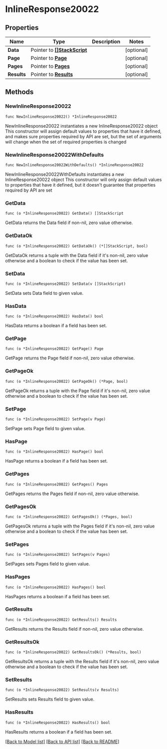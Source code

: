 # InlineResponse20022

## Properties

Name | Type | Description | Notes
------------ | ------------- | ------------- | -------------
**Data** | Pointer to [**[]StackScript**](StackScript.md) |  | [optional] 
**Page** | Pointer to [**Page**](Page.md) |  | [optional] 
**Pages** | Pointer to [**Pages**](Pages.md) |  | [optional] 
**Results** | Pointer to [**Results**](Results.md) |  | [optional] 

## Methods

### NewInlineResponse20022

`func NewInlineResponse20022() *InlineResponse20022`

NewInlineResponse20022 instantiates a new InlineResponse20022 object
This constructor will assign default values to properties that have it defined,
and makes sure properties required by API are set, but the set of arguments
will change when the set of required properties is changed

### NewInlineResponse20022WithDefaults

`func NewInlineResponse20022WithDefaults() *InlineResponse20022`

NewInlineResponse20022WithDefaults instantiates a new InlineResponse20022 object
This constructor will only assign default values to properties that have it defined,
but it doesn't guarantee that properties required by API are set

### GetData

`func (o *InlineResponse20022) GetData() []StackScript`

GetData returns the Data field if non-nil, zero value otherwise.

### GetDataOk

`func (o *InlineResponse20022) GetDataOk() (*[]StackScript, bool)`

GetDataOk returns a tuple with the Data field if it's non-nil, zero value otherwise
and a boolean to check if the value has been set.

### SetData

`func (o *InlineResponse20022) SetData(v []StackScript)`

SetData sets Data field to given value.

### HasData

`func (o *InlineResponse20022) HasData() bool`

HasData returns a boolean if a field has been set.

### GetPage

`func (o *InlineResponse20022) GetPage() Page`

GetPage returns the Page field if non-nil, zero value otherwise.

### GetPageOk

`func (o *InlineResponse20022) GetPageOk() (*Page, bool)`

GetPageOk returns a tuple with the Page field if it's non-nil, zero value otherwise
and a boolean to check if the value has been set.

### SetPage

`func (o *InlineResponse20022) SetPage(v Page)`

SetPage sets Page field to given value.

### HasPage

`func (o *InlineResponse20022) HasPage() bool`

HasPage returns a boolean if a field has been set.

### GetPages

`func (o *InlineResponse20022) GetPages() Pages`

GetPages returns the Pages field if non-nil, zero value otherwise.

### GetPagesOk

`func (o *InlineResponse20022) GetPagesOk() (*Pages, bool)`

GetPagesOk returns a tuple with the Pages field if it's non-nil, zero value otherwise
and a boolean to check if the value has been set.

### SetPages

`func (o *InlineResponse20022) SetPages(v Pages)`

SetPages sets Pages field to given value.

### HasPages

`func (o *InlineResponse20022) HasPages() bool`

HasPages returns a boolean if a field has been set.

### GetResults

`func (o *InlineResponse20022) GetResults() Results`

GetResults returns the Results field if non-nil, zero value otherwise.

### GetResultsOk

`func (o *InlineResponse20022) GetResultsOk() (*Results, bool)`

GetResultsOk returns a tuple with the Results field if it's non-nil, zero value otherwise
and a boolean to check if the value has been set.

### SetResults

`func (o *InlineResponse20022) SetResults(v Results)`

SetResults sets Results field to given value.

### HasResults

`func (o *InlineResponse20022) HasResults() bool`

HasResults returns a boolean if a field has been set.


[[Back to Model list]](../README.md#documentation-for-models) [[Back to API list]](../README.md#documentation-for-api-endpoints) [[Back to README]](../README.md)



